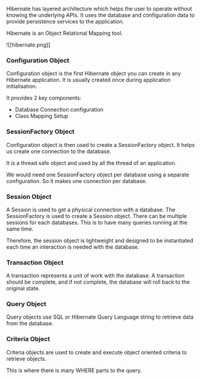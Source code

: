 
Hibernate has layered architecture which helps the user to operate without knowing the underlying APIs. It uses the database and configuration data to provide persistence services to the application.

Hibernate is an Object Relational Mapping tool.

![[hibernate.png]]

### Configuration Object
Configuration object is the first Hibernate object you can create in any Hibernate application. It is usually created once during application initialisation.

It provides 2 key  components:
- Database Connection configuration
- Class Mapping Setup
### SessionFactory Object
Configuration object is then used to create a SessionFactory object. It helps us create one connection to the database.

It is a thread safe object and used by all the thread of an application. 

We would need one SessionFactory object per database using a separate configuration. So it makes one connection per database.

### Session Object
A Session is used to get a physical connection with a database. The SessionFactory is used to create a Session object. There can be multiple sessions for each databases. This is to have many queries running at the same time.

Therefore, the session object is lightweight and designed to be instantiated each time an interaction is needed with the database.

### Transaction Object
A transaction represents a unit of work with the database. A transaction should be complete, and if not complete, the database will roll back to the original state.

### Query Object
Query objects use SQL or Hibernate Query Language string to retrieve data from the database.

### Criteria Object 
Criteria objects are used to create and execute object oriented criteria to retrieve objects.

This is where there is many WHERE parts to the query.
